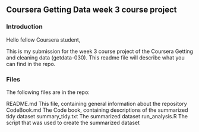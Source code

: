 ## Coursera Getting Data week 3 course project

### Introduction
Hello fellow Coursera student,

This is my submission for the week 3 course project of the Coursera Getting and cleaning data (getdata-030). This 
readme file will describe what you can find in the repo.

### Files
The following files are in the repo:

README.md               This file, containing general information about the repository
CodeBook.md             The Code book, containing descriptions of the summarized tidy dataset
summary_tidy.txt        The summarized dataset
run_analysis.R          The script that was used to create the summarized dataset

